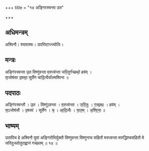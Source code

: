 +++
title = "१४ अङ्गिरस्वन्ता उत"

+++
## अधिमन्त्रम्
अश्विनौ। श्यावाश्वः। उपरिष्टाज्ज्योतिः।

## मन्त्रः
अङ्गि॑रस्वन्ता उ॒त विष्णु॑वन्ता म॒रुत्व॑न्ता जरि॒तुर्ग॑च्छथो॒ हव॑म् ।  
स॒जोष॑सा उ॒षसा॒ सूर्ये॑ण चादि॒त्यैर्या॑तमश्विना ॥

## पदपाठः
अङ्गि॑रस्वन्तौ । उ॒त । विष्णु॑ऽवन्ता । म॒रुत्व॑न्ता । ज॒रि॒तुः । ग॒च्छ॒थः॒ । हव॑म् ।  
स॒ऽजोष॑सौ । उ॒षसा॑ । सूर्ये॑ण । च॒ । आ॒दि॒त्यैः । या॒त॒म् । अ॒श्वि॒ना॒ ॥

## भाष्यम्
उतापिच हे अश्विनौ युवां अङ्गिरोभिर्युक्तौ विष्णुवन्ता विष्णुनाच सहितौ मरुत्वन्ता मरुद्धिश्चसहितौ मे जरितुःस्तोतुराह्वानं गच्छतम् ॥ १४ ॥